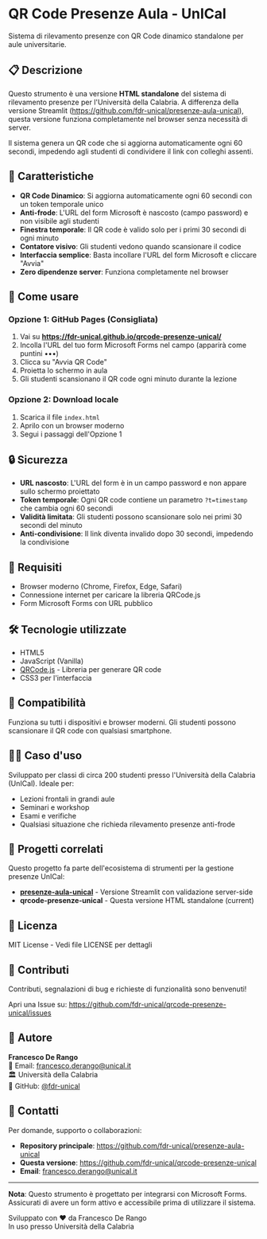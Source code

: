 # QR Code Presenze Aula - UnICal

Sistema di rilevamento presenze con QR Code dinamico standalone per aule universitarie.

## 📋 Descrizione

Questo strumento è una versione **HTML standalone** del sistema di rilevamento presenze per l'Università della Calabria. A differenza della versione Streamlit (https://github.com/fdr-unical/presenze-aula-unical), questa versione funziona completamente nel browser senza necessità di server.

Il sistema genera un QR code che si aggiorna automaticamente ogni 60 secondi, impedendo agli studenti di condividere il link con colleghi assenti.

## 🎯 Caratteristiche

- **QR Code Dinamico**: Si aggiorna automaticamente ogni 60 secondi con un token temporale unico
- **Anti-frode**: L'URL del form Microsoft è nascosto (campo password) e non visibile agli studenti
- **Finestra temporale**: Il QR code è valido solo per i primi 30 secondi di ogni minuto
- **Contatore visivo**: Gli studenti vedono quando scansionare il codice
- **Interfaccia semplice**: Basta incollare l'URL del form Microsoft e cliccare "Avvia"
- **Zero dipendenze server**: Funziona completamente nel browser

## 🚀 Come usare

### Opzione 1: GitHub Pages (Consigliata)

1. Vai su **https://fdr-unical.github.io/qrcode-presenze-unical/**
2. Incolla l'URL del tuo form Microsoft Forms nel campo (apparirà come puntini •••)
3. Clicca su "Avvia QR Code"
4. Proietta lo schermo in aula
5. Gli studenti scansionano il QR code ogni minuto durante la lezione

### Opzione 2: Download locale

1. Scarica il file `index.html`
2. Aprilo con un browser moderno
3. Segui i passaggi dell'Opzione 1

## 🔒 Sicurezza

- **URL nascosto**: L'URL del form è in un campo password e non appare sullo schermo proiettato
- **Token temporale**: Ogni QR code contiene un parametro `?t=timestamp` che cambia ogni 60 secondi
- **Validità limitata**: Gli studenti possono scansionare solo nei primi 30 secondi del minuto
- **Anti-condivisione**: Il link diventa invalido dopo 30 secondi, impedendo la condivisione

## 📝 Requisiti

- Browser moderno (Chrome, Firefox, Edge, Safari)
- Connessione internet per caricare la libreria QRCode.js
- Form Microsoft Forms con URL pubblico

## 🛠️ Tecnologie utilizzate

- HTML5
- JavaScript (Vanilla)
- [QRCode.js](https://davidshimjs.github.io/qrcodejs/) - Libreria per generare QR code
- CSS3 per l'interfaccia

## 📱 Compatibilità

Funziona su tutti i dispositivi e browser moderni. Gli studenti possono scansionare il QR code con qualsiasi smartphone.

## 👨‍🏫 Caso d'uso

Sviluppato per classi di circa 200 studenti presso l'Università della Calabria (UnICal). Ideale per:
- Lezioni frontali in grandi aule
- Seminari e workshop
- Esami e verifiche
- Qualsiasi situazione che richieda rilevamento presenze anti-frode

## 🔗 Progetti correlati

Questo progetto fa parte dell'ecosistema di strumenti per la gestione presenze UnICal:

- **[presenze-aula-unical](https://github.com/fdr-unical/presenze-aula-unical)** - Versione Streamlit con validazione server-side
- **qrcode-presenze-unical** - Questa versione HTML standalone (current)

## 📄 Licenza

MIT License - Vedi file LICENSE per dettagli

## 🤝 Contributi

Contributi, segnalazioni di bug e richieste di funzionalità sono benvenuti!

Apri una Issue su: https://github.com/fdr-unical/qrcode-presenze-unical/issues

## 👤 Autore

**Francesco De Rango**  
📧 Email: francesco.derango@unical.it  
🏛️ Università della Calabria  
🔗 GitHub: [@fdr-unical](https://github.com/fdr-unical)

## 📧 Contatti

Per domande, supporto o collaborazioni:

- **Repository principale**: https://github.com/fdr-unical/presenze-aula-unical
- **Questa versione**: https://github.com/fdr-unical/qrcode-presenze-unical
- **Email**: francesco.derango@unical.it

---

**Nota**: Questo strumento è progettato per integrarsi con Microsoft Forms. Assicurati di avere un form attivo e accessibile prima di utilizzare il sistema.

Sviluppato con ❤️ da Francesco De Rango  
In uso presso Università della Calabria
